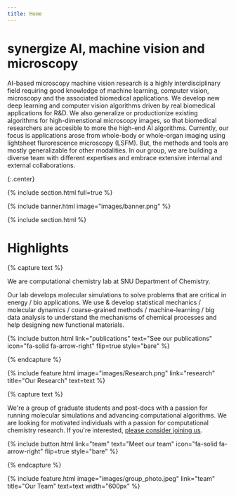 ```yaml
---
title: Home
---
```


# synergize AI, machine vision and microscopy 

AI-based microscopy machine vision research is a highly interdisciplinary field requiring good knowledge of machine learning, computer vision, microscopy and the associated biomedical applications. We develop new deep learning and computer vision algorithms driven by real biomedical applications for R&D. We also generalize or productionize existing algorithms for high-dimenstional microscopy images, so that biomedical researchers are accesible to more the high-end AI algorithms. Currently, our focus is applications arose from whole-body or whole-organ imaging using lightsheet flurorescence microscopy (LSFM). But, the methods and tools are mostly generalizable for other modalities. In our group, we are building a diverse team with different expertises and embrace extensive internal and external collaborations.

{:.center}

{% include section.html full=true %}

{% include banner.html image="images/banner.png" %}

{% include section.html %}

# Highlights

{% capture text %}

We are computational chemistry lab at SNU Department of Chemistry.

Our lab develops molecular simulations to solve problems that are critical in energy / bio applications. We use & develop statistical mechanics / molecular dynamics / coarse-grained methods / machine-learning / big data analysis to understand the mechanisms of chemical processes and help designing new functional materials.

{%
  include button.html
  link="publications"
  text="See our publications"
  icon="fa-solid fa-arrow-right"
  flip=true
  style="bare"
%}

{% endcapture %}

{%
  include feature.html
  image="images/Research.png"
  link="research"
  title="Our Research"
  text=text
%}

{% capture text %}

We're a group of graduate students and post-docs with a passion for running molecular simulations and advancing computational algorithms. We are looking for motivated individuals with a passion for computational chemistry research. If you're interested, [please consider joining us](/join-us).

{%
  include button.html
  link="team"
  text="Meet our team"
  icon="fa-solid fa-arrow-right"
  flip=true
  style="bare"
%}

{% endcapture %}

{%
  include feature.html
  image="images/group_photo.jpeg"
  link="team"
  title="Our Team"
  text=text
  width="600px"
%}
